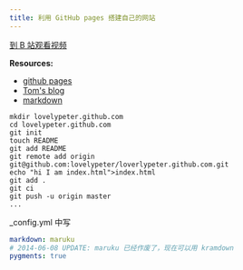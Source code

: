 ```yaml
---
title: 利用 GitHub pages 搭建自己的网站
---
```


[到 B 站观看视频](https://www.bilibili.com/video/av95666256/)


__Resources:__

- [github pages](http://pages.github.com/)
- [Tom's blog](http://tom.preston-werner.com/2008/11/17/blogging-like-a-hacker.html)
- [markdown](http://daringfireball.net/projects/markdown/)

```
mkdir lovelypeter.github.com
cd lovelypeter.github.com
git init
touch README
git add README
git remote add origin git@github.com:lovelypeter/loverlypeter.github.com.git
echo "hi I am index.html">index.html
git add .
git ci
git push -u origin master
...
```

_config.yml 中写

```yaml
markdown: maruku
# 2014-06-08 UPDATE: maruku 已经作废了，现在可以用 kramdown
pygments: true
```
